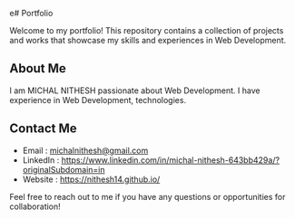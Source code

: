 e# Portfolio

Welcome to my portfolio! This repository contains a collection of projects and works that showcase my skills and experiences in Web Development.

## About Me

I am MICHAL NITHESH passionate about Web Development. I have experience in Web Development, technologies. 

## Contact Me

- Email    :     michalnithesh@gmail.com
- LinkedIn :     https://www.linkedin.com/in/michal-nithesh-643bb429a/?originalSubdomain=in
- Website  :     https://nithesh14.github.io/

Feel free to reach out to me if you have any questions or opportunities for collaboration!
